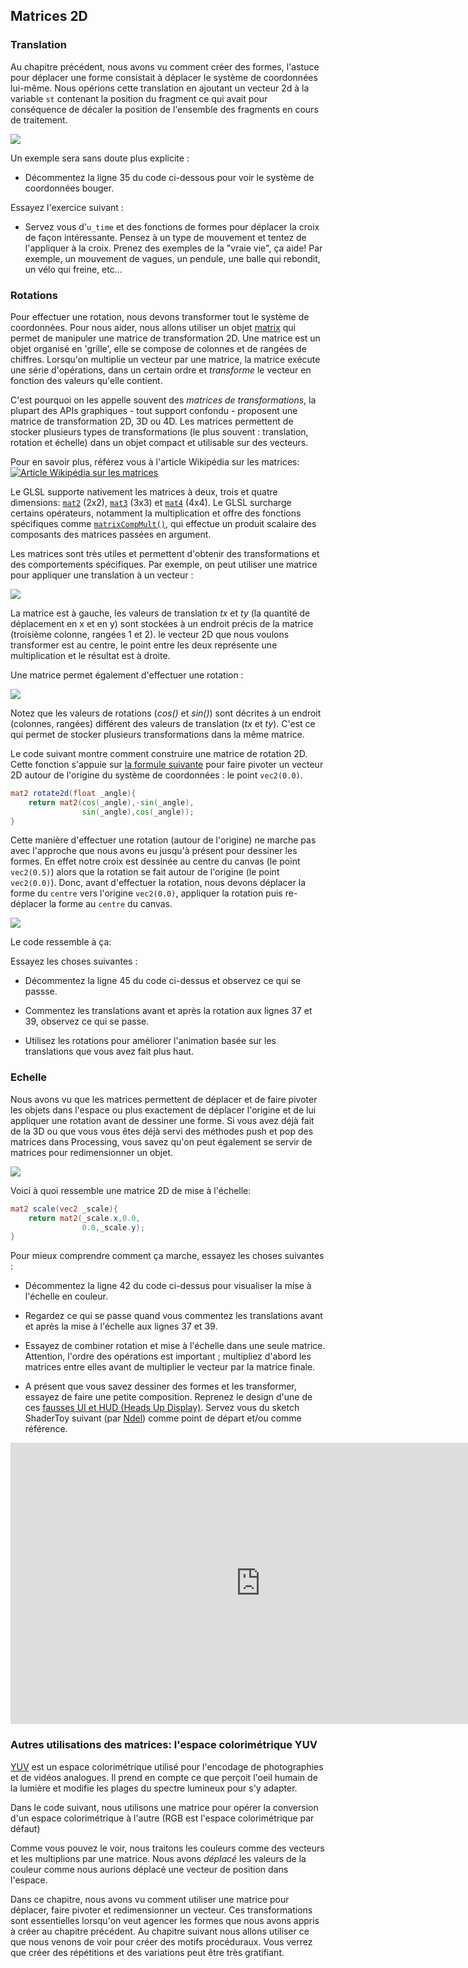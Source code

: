 ## Matrices 2D

<canvas id="custom" class="canvas" data-fragment-url="matrix.frag"  width="700px" height="200px"></canvas>

### Translation

Au chapitre précédent, nous avons vu comment créer des formes, l'astuce pour déplacer une forme consistait à déplacer le système de coordonnées lui-même.
Nous opérions cette translation en ajoutant un vecteur 2d à la variable ```st``` contenant la position du fragment ce qui avait pour conséquence de décaler la position de l'ensemble des fragments en cours de traitement.

![](translate.jpg)

Un exemple sera sans doute plus explicite :

* Décommentez la ligne 35 du code ci-dessous pour voir le système de coordonnées bouger.

<div class="codeAndCanvas" data="cross-translate.frag"></div>

Essayez l'exercice suivant :

* Servez vous d'```u_time``` et des fonctions de formes pour déplacer la croix de façon intéressante.
Pensez à un type de mouvement et tentez de l'appliquer à la croix. Prenez des exemples de la "vraie vie", ça aide! Par exemple, un mouvement de vagues, un pendule, une balle qui rebondit, un vélo qui freine, etc...

### Rotations

Pour effectuer une rotation, nous devons transformer tout le système de coordonnées.
Pour nous aider, nous allons utiliser un objet [matrix](http://en.wikipedia.org/wiki/Matrix_%28mathematics%29) qui permet de manipuler une matrice de transformation 2D.
Une matrice est un objet organisé en 'grille', elle se compose de colonnes et de rangées de chiffres.
Lorsqu'on multiplie un vecteur par une matrice, la matrice exécute une série d'opérations, dans un certain ordre et *transforme* le vecteur en fonction des valeurs qu'elle contient.

C'est pourquoi on les appelle souvent des *matrices de transformations*, la plupart des APIs graphiques - tout support confondu - proposent une matrice de transformation 2D, 3D ou 4D.
Les matrices permettent de stocker plusieurs types de transformations (le plus souvent : translation, rotation et échelle) dans un objet compact et utilisable sur des vecteurs.

Pour en savoir plus, référez vous à l'article Wikipédia sur les matrices: [![Article Wikipédia sur les matrices](matrixes.png)](https://fr.wikipedia.org/wiki/Matrice_(math%C3%A9matiques))

Le GLSL supporte nativement les matrices à deux, trois et quatre dimensions: [```mat2```](../glossary/?search=mat2) (2x2), [```mat3```](../glossary/?search=mat3) (3x3) et [```mat4```](../glossary/?search=mat4) (4x4).
Le GLSL surcharge certains opérateurs, notamment la multiplication et offre des fonctions spécifiques comme [```matrixCompMult()```](../glossary/?search=matrixCompMult), qui effectue un produit scalaire des composants des matrices passées en argument.

Les matrices sont très utiles et permettent d'obtenir des transformations et des comportements spécifiques.
Par exemple, on peut utiliser une matrice pour appliquer une translation à un vecteur :

![](3dtransmat.png)

La matrice est à gauche, les valeurs de translation *tx* et *ty* (la quantité de déplacement en x et en y) sont stockées à un endroit précis de la matrice (troisième colonne, rangées 1 et 2). le vecteur 2D que nous voulons transformer est au centre, le point entre les deux représente une multiplication et le résultat est à droite.

Une matrice permet également d'effectuer une rotation :

![](rotmat.png)

Notez que les valeurs de rotations (*cos()* et *sin()*) sont décrites à un endroit (colonnes, rangées) différent des valeurs de translation (*tx* et *ty*).
C'est ce qui permet de stocker plusieurs transformations dans la même matrice.

Le code suivant montre comment construire une matrice de rotation 2D.
Cette fonction s'appuie sur [la formule suivante](https://fr.wikipedia.org/wiki/Matrice_de_rotation) pour faire pivoter un vecteur 2D autour de l'origine du système de coordonnées : le point ```vec2(0.0)```.

```glsl
mat2 rotate2d(float _angle){
    return mat2(cos(_angle),-sin(_angle),
                sin(_angle),cos(_angle));
}
```

Cette manière d'effectuer une rotation (autour de l'origine) ne marche pas avec l'approche que nous avons eu jusqu'à présent pour dessiner les formes.
En effet notre croix est dessinée au centre du canvas (le point ```vec2(0.5)```) alors que la rotation se fait autour de l'origine (le point ```vec2(0.0)```).
Donc, avant d'effectuer la rotation, nous devons déplacer la forme du `centre` vers l'origine ```vec2(0.0)```, appliquer la rotation puis re-déplacer la forme au `centre` du canvas.

![](rotate.jpg)

Le code ressemble à ça:

<div class="codeAndCanvas" data="cross-rotate.frag"></div>

Essayez les choses suivantes :

* Décommentez la ligne 45 du code ci-dessus et observez ce qui se passse.

* Commentez les translations avant et après la rotation aux lignes 37 et 39, observez ce qui se passe.

* Utilisez les rotations pour améliorer l'animation basée sur les translations que vous avez fait plus haut.

### Echelle

Nous avons vu que les matrices permettent de déplacer et de faire pivoter les objets dans l'espace ou plus exactement de déplacer l'origine et de lui appliquer une rotation avant de dessiner une forme.
Si vous avez déjà fait de la 3D ou que vous vous êtes déjà servi des méthodes push et pop des matrices dans Processing, vous savez qu'on peut également se servir de matrices pour redimensionner un objet.

![](scale.png)

Voici à quoi ressemble une matrice 2D de mise à l'échelle:

```glsl
mat2 scale(vec2 _scale){
    return mat2(_scale.x,0.0,
                0.0,_scale.y);
}
```

<div class="codeAndCanvas" data="cross-scale.frag"></div>

Pour mieux comprendre comment ça marche, essayez les choses suivantes :

* Décommentez la ligne 42 du code ci-dessus pour visualiser la mise à l'échelle en couleur.

* Regardez ce qui se passe quand vous commentez les translations avant et après la mise à l'échelle aux lignes 37 et 39.

* Essayez de combiner rotation et mise à l'échelle dans une seule matrice. Attention, l'ordre des opérations est important ; multipliez d'abord les matrices entre elles avant de multiplier le vecteur par la matrice finale.

* A présent que vous savez dessiner des formes et les transformer, essayez de faire une petite composition.
Reprenez le design d'une de ces [fausses UI et HUD (Heads Up Display)](https://www.pinterest.com/patriciogonzv/huds/).
Servez vous du sketch ShaderToy suivant (par [Ndel](https://www.shadertoy.com/user/ndel)) comme point de départ et/ou comme référence.

<iframe width="800" height="450" frameborder="0" src="https://www.shadertoy.com/embed/4s2SRt?gui=true&t=10&paused=true" allowfullscreen></iframe>

### Autres utilisations des matrices: l'espace colorimétrique YUV

[YUV](https://fr.wikipedia.org/wiki/YUV) est un espace colorimétrique utilisé pour l'encodage de photographies et de vidéos analogues.
Il prend en compte ce que perçoit l'oeil humain de la lumière et modifie les plages du spectre lumineux pour s'y adapter.

Dans le code suivant, nous utilisons une matrice pour opérer la conversion d'un espace colorimétrique à l'autre (RGB est l'espace colorimétrique par défaut)

<div class="codeAndCanvas" data="yuv.frag"></div>

Comme vous pouvez le voir, nous traitons les couleurs comme des vecteurs et les multiplions par une matrice.
Nous avons *déplacé* les valeurs de la couleur comme nous aurions déplacé une vecteur de position dans l'espace.

Dans ce chapitre, nous avons vu comment utiliser une matrice pour déplacer, faire pivoter et redimensionner un vecteur.
Ces transformations sont essentielles lorsqu'on veut agencer les formes que nous avons appris à créer au chapitre précédent.
Au chapitre suivant nous allons utiliser ce que nous venons de voir pour créer des motifs procéduraux.
Vous verrez que créer des répétitions et des variations peut être très gratifiant.
